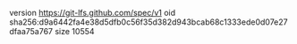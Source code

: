 version https://git-lfs.github.com/spec/v1
oid sha256:d9a6442fa4e38d5dfb0c56f35d382d943bcab68c1333ede0d07e27dfaa75a767
size 10554
